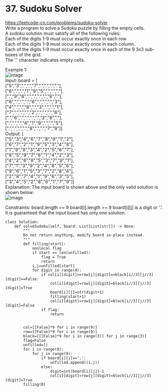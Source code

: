# 37. Sudoku Solver
https://leetcode-cn.com/problems/sudoku-solver  
Write a program to solve a Sudoku puzzle by filling the empty cells.  
A sudoku solution must satisfy all of the following rules:  
Each of the digits 1-9 must occur exactly once in each row.  
Each of the digits 1-9 must occur exactly once in each column.  
Each of the digits 1-9 must occur exactly once in each of the 9 3x3 sub-boxes of the grid.  
The '.' character indicates empty cells.  

Example 1:  
![image](https://user-images.githubusercontent.com/60777462/153570025-fbb57859-b6b1-455f-90cc-2ff46786dbe6.png)  
Input: board = [  
["5","3",".",".","7",".",".",".","."],  
["6",".",".","1","9","5",".",".","."],  
[".","9","8",".",".",".",".","6","."],  
["8",".",".",".","6",".",".",".","3"],  
["4",".",".","8",".","3",".",".","1"],  
["7",".",".",".","2",".",".",".","6"],  
[".","6",".",".",".",".","2","8","."],  
[".",".",".","4","1","9",".",".","5"],  
[".",".",".",".","8",".",".","7","9"]]  
Output: [  
["5","3","4","6","7","8","9","1","2"],  
["6","7","2","1","9","5","3","4","8"],  
["1","9","8","3","4","2","5","6","7"],  
["8","5","9","7","6","1","4","2","3"],  
["4","2","6","8","5","3","7","9","1"],  
["7","1","3","9","2","4","8","5","6"],  
["9","6","1","5","3","7","2","8","4"],  
["2","8","7","4","1","9","6","3","5"],  
["3","4","5","2","8","6","1","7","9"]]  
Explanation: The input board is shown above and the only valid solution is shown below:  
![image](https://user-images.githubusercontent.com/60777462/153570065-408c5832-3349-4926-a97d-3b7219bec212.png)  

Constraints:
board.length == 9
board[i].length == 9
board[i][j] is a digit or '.'.
It is guaranteed that the input board has only one solution.

``` python3
class Solution:
    def solveSudoku(self, board: List[List[str]]) -> None:
        """
        Do not return anything, modify board in-place instead.
        """
        def filling(start):
            nonlocal flag
            if start == len(unfilled):
                flag = True
                return
            i,j=unfilled[start]
            for digit in range(9):
                if col[i][digit]==row[j][digit]==block[i//3][j//3][digit]==False:
                    col[i][digit]=row[j][digit]=block[i//3][j//3][digit]=True
                    board[i][j]=str(digit+1)
                    filling(start+1)
                    col[i][digit]=row[j][digit]=block[i//3][j//3][digit]=False
                if flag:
                    return

        
        col=[[False]*9 for i in range(9)]
        row=[[False]*9 for i in range(9)]
        block=[[[False]*9 for i in range(3)] for j in range(3)]
        flag=False
        unfilled=[]
        for i in range(9):
            for j in range(9):
                if board[i][j]=='.':
                    unfilled.append((i,j))
                else:
                    digit=int(board[i][j])-1
                    col[i][digit]=row[j][digit]=block[i//3][j//3][digit]=True
        filling(0)
        
```
